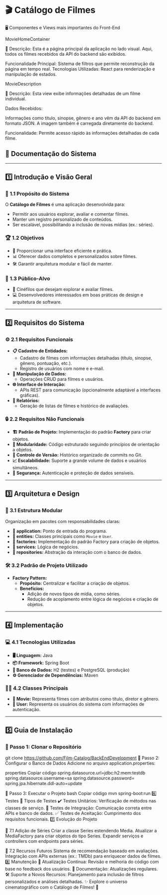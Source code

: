 # 🎬 **Catálogo de Filmes**  

🖥️ Componentes e Views mais importantes do Front-End

MovieHomeContainer

📍 Descrição:
Esta é a página principal da aplicação no lado visual. Aqui, todos os filmes recebidos da API do backend são exibidos.

Funcionalidade Principal: Sistema de filtros que permite reconstrução da página em tempo real.
Tecnologias Utilizadas: React para renderização e manipulação de estados.

MovieDescription

📍 Descrição:
Esta view exibe informações detalhadas de um filme individual.

Dados Recebidos:

Informações como título, sinopse, gênero e ano vêm da API do backend em formato JSON.
A imagem também é carregada diretamente do backend.

Funcionalidade:
Permite acesso rápido às informações detalhadas de cada filme.

## 📖 **Documentação do Sistema**  

---

## 1️⃣ **Introdução e Visão Geral**

### 🎯 **1.1 Propósito do Sistema**
O **Catálogo de Filmes** é uma aplicação desenvolvida para:
- Permitir aos usuários explorar, avaliar e comentar filmes.  
- Manter um registro personalizado de conteúdos.  
- Ser escalável, possibilitando a inclusão de novas mídias (ex.: séries).  

### 🏆 **1.2 Objetivos**
- 🌟 Proporcionar uma interface eficiente e prática.  
- 📊 Oferecer dados completos e personalizados sobre filmes.  
- 🛠️ Garantir arquitetura modular e fácil de manter.  

### 👥 **1.3 Público-Alvo**
- 🎥 Cinéfilos que desejam explorar e avaliar filmes.  
- 💻 Desenvolvedores interessados em boas práticas de design e arquitetura de software.  

---

## 2️⃣ **Requisitos do Sistema**

### ⚙️ **2.1 Requisitos Funcionais**
- **📋 Cadastro de Entidades:**  
  - Cadastro de filmes com informações detalhadas (título, sinopse, gênero, pontuação, etc.).  
  - Registro de usuários com nome e e-mail.  
- **🔄 Manipulação de Dados:**  
  - Operações CRUD para filmes e usuários.  
- **🌐 Interface de Interação:**  
  - APIs REST para comunicação (opcionalmente adaptável a interfaces gráficas).  
- **📑 Relatórios:**  
  - Geração de listas de filmes e histórico de avaliações.  

### 🔒 **2.2 Requisitos Não Funcionais**
- **🏗️ Padrão de Projeto:** Implementação do padrão **Factory** para criar objetos.  
- **📂 Modularidade:** Código estruturado seguindo princípios de orientação a objetos.  
- **📜 Controle de Versão:** Histórico organizado de commits no Git.  
- **📈 Escalabilidade:** Suporte a grande volume de dados e usuários simultâneos.  
- **🔐 Segurança:** Autenticação e proteção de dados sensíveis.  

---

## 3️⃣ **Arquitetura e Design**

### 🧩 **3.1 Estrutura Modular**
Organização em pacotes com responsabilidades claras:  
- **📂 application:** Ponto de entrada do programa.  
- **📂 entities:** Classes principais como `Movie` e `User`.  
- **📂 factories:** Implementação do padrão Factory para criação de objetos.  
- **📂 services:** Lógica de negócios.  
- **📂 repositories:** Abstração da interação com o banco de dados.  

### 🛠️ **3.2 Padrão de Projeto Utilizado**
- **Factory Pattern:**  
  - **Propósito:** Centralizar e facilitar a criação de objetos.  
  - **Benefícios:**  
    - Adição de novos tipos de mídia, como séries.  
    - Redução de acoplamento entre lógica de negócios e criação de objetos.  

---

## 4️⃣ **Implementação**

### 💻 **4.1 Tecnologias Utilizadas**
- **🖥️ Linguagem:** Java  
- **📦 Framework:** Spring Boot  
- **💾 Banco de Dados:** H2 (testes) e PostgreSQL (produção)  
- **⚙️ Gerenciador de Dependências:** Maven  

### 🧑‍💻 **4.2 Classes Principais**
- **🎥 Movie:** Representa filmes com atributos como título, diretor e gênero.  
- **👤 User:** Representa os usuários do sistema com informações de autenticação.  

---

## 5️⃣ **Guia de Instalação**

### 📝 **Passo 1: Clonar o Repositório**
git clone https://github.com/Film-Catalog/BackEndDevelopment
🔧 Passo 2: Configurar o Banco de Dados
Adicione no arquivo application.properties:

properties
Copiar código
spring.datasource.url=jdbc:h2:mem:testdb
spring.datasource.username=sa
spring.datasource.password=
spring.jpa.hibernate.ddl-auto=update

🚀 Passo 3: Executar o Projeto
bash
Copiar código
mvn spring-boot:run
6️⃣ Testes
🧪 Tipos de Testes
✔️ Testes Unitários: Verificação de métodos nas classes de serviço.
🔗 Testes de Integração: Comunicação correta entre APIs e banco de dados.
✅ Testes de Aceitação: Cumprimento dos requisitos funcionais.
7️⃣ Evolução do Projeto

📌 7.1 Adição de Séries
Criar a classe Series estendendo Media.
Atualizar a MediaFactory para criar objetos do tipo Series.
Expandir serviços e controllers com endpoints para séries.

🌟 7.2 Recursos Futuros
Sistema de recomendação baseado em avaliações.
Integração com APIs externas (ex.: TMDb) para enriquecer dados de filmes.
8️⃣ Manutenção
🔄 Atualização Contínua: Revisão e melhoria do código com base no feedback dos usuários.
📘 Documentação: Atualizações regulares.
🛠️ Suporte a Novos Recursos: Planejamento para inclusão de filtros personalizados e análises detalhadas.
✨ Explore o universo cinematográfico com o Catálogo de Filmes! 🎥
